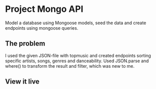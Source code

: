 # Project Mongo API

Model a database using Mongoose models, seed the data and create endpoints using mongoose queries.

## The problem

I used the given JSON-file with topmusic and created endpoints sorting specific artists, songs, genres and danceability. Used JSON.parse and where() to transform the result and filter, which was new to me.

## View it live

